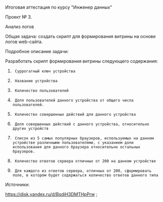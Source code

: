 Итоговая аттестация по курсу "Инженер данных"

Проект № 3.

Анализ логов

Общая задача: создать скрипт для формирования витрины на основе логов web-сайта.

Подробное описание задачи:

Разработать скрипт формирования витрины следующего содержания:
1.      Суррогатный ключ устройства
2.      Название устройства
3.      Количество пользователей
4.      Доля пользователей данного устройства от общего числа пользователей.
5.      Количество совершенных действий для данного устройства
6.      Доля совершенных действий с данного устройства, относительно других устройств
7.      Список из 5 самых популярных браузеров, используемых на данном устройстве различными пользователями, с указанием доли использования для данного браузера относительно остальных браузеров. 
8.      Количество ответов сервера отличных от 200 на данном устройстве
9.      Для каждого из ответов сервера, отличных от 200, сформировать поле, в котором будет содержаться количество ответов данного типа

Источники:

https://disk.yandex.ru/d/BsdiH3DMTHpPrw  ;